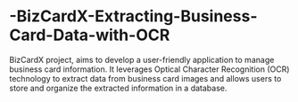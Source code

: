# -BizCardX-Extracting-Business-Card-Data-with-OCR
BizCardX project, aims to develop a user-friendly application to manage business card information. It leverages Optical Character Recognition (OCR) technology to extract data from business card images and allows users to store and organize the extracted information in a database.

